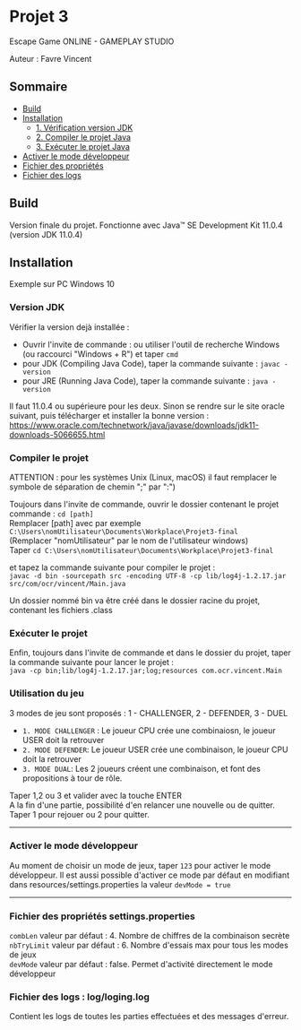 # Projet 3
Escape Game ONLINE - GAMEPLAY STUDIO

Auteur : Favre Vincent

Sommaire
---
* [Build](#build)
* [Installation](#install)
	* [1. Vérification version JDK](#jdkVersion)
	* [2. Compiler le projet Java](#compilingJavaProject)
	* [3. Exécuter le projet Java](#runningJavaProject)
* [Activer le mode développeur](#devMode)
* [Fichier des propriétés](#settings)
* [Fichier des logs](#logs)


## Build <a id="build"></a>
Version finale du projet.
Fonctionne avec Java™ SE Development Kit 11.0.4 (version JDK 11.0.4)

## Installation <a id="install"></a>
Exemple sur PC Windows 10

### Version JDK <a id="jdkVerion"></a>
Vérifier la version dejà installée :

- Ouvrir l'invite de commande : ou utiliser l'outil de recherche Windows (ou raccourci "Windows + R") et taper ``cmd``
- pour JDK (Compiling Java Code), taper la commande suivante : ``javac -version``
- pour JRE (Running Java Code), taper la commande suivante : ``java -version``

Il faut 11.0.4 ou supérieure pour les deux. Sinon se rendre sur le site oracle suivant, puis télécharger et installer la bonne version :
https://www.oracle.com/technetwork/java/javase/downloads/jdk11-downloads-5066655.html


### Compiler le projet <a id="compilingJavaProject"></a>
ATTENTION : pour les systèmes Unix (Linux, macOS) il faut remplacer le symbole de séparation de chemin ";" par ":")

Toujours dans l'invite de commande, ouvrir le dossier contenant le projet commande : ``cd [path]``<br>
Remplacer [path] avec par exemple ``C:\Users\nomUtilisateur\Documents\Workplace\Projet3-final``<br>
(Remplacer "nomUtilisateur" par le nom de l'utilisateur windows)<br>
Taper ``cd C:\Users\nomUtilisateur\Documents\Workplace\Projet3-final``

et tapez la commande suivante pour compiler le projet :<br>
``javac -d bin -sourcepath src -encoding UTF-8 -cp lib/log4j-1.2.17.jar src/com/ocr/vincent/Main.java``

Un dossier nommé bin va être créé dans le dossier racine du projet, contenant les fichiers .class

### Exécuter le projet  <a id="runningJavaProject"></a>
Enfin, toujours dans l'invite de commande et dans le dossier du projet, taper la commande suivante pour lancer le projet : <br>
``java -cp bin;lib/log4j-1.2.17.jar;log;resources com.ocr.vincent.Main``

### Utilisation du jeu <a id="useProject"></a>

3 modes de jeu sont proposés : 1 - CHALLENGER, 2 - DEFENDER, 3 - DUEL

* ``1. MODE CHALLENGER`` : Le joueur CPU crée une combinaiosn, le joueur USER doit la retrouver 
* ``2. MODE DEFENDER``: Le joueur USER crée une combinaison, le joueur CPU doit la retrouver
* ``3. MODE DUAL``: Les 2 joueurs créent une combinaison, et font des propositions à tour de rôle.

Taper 1,2 ou 3 et valider avec la touche ENTER<br>
A la fin d'une partie, possibilité d'en relancer une nouvelle ou de quitter. Taper 1 pour rejouer ou 2 pour quitter.
___
### Activer le mode développeur <a id="devMode"></a>
Au moment de choisir un mode de jeux, taper ``123`` pour activer le mode développeur.
Il est aussi possible d'activer ce mode par défaut en modifiant dans resources/settings.properties la valeur ``devMode = true``
___

### Fichier des propriétés  settings.properties<a id="settings"></a>
``combLen`` valeur par défaut : 4. Nombre de chiffres de la combinaison secrète<br>
``nbTryLimit`` valeur par défaut : 6. Nombre d'essais max pour tous les modes de jeux<br>
``devMode`` valeur par défaut : false. Permet d'activité directement le mode développeur


### Fichier des logs : log/loging.log<a id="logs"></a>
Contient les logs de toutes les parties effectuées et des messages d'erreur.

